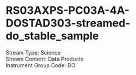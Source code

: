 # RS03AXPS-PC03A-4A-DOSTAD303-streamed-do_stable_sample

Stream Type: Science<br>
Stream Content: Data Products<br>
Instrument Group Code: DO<br>
